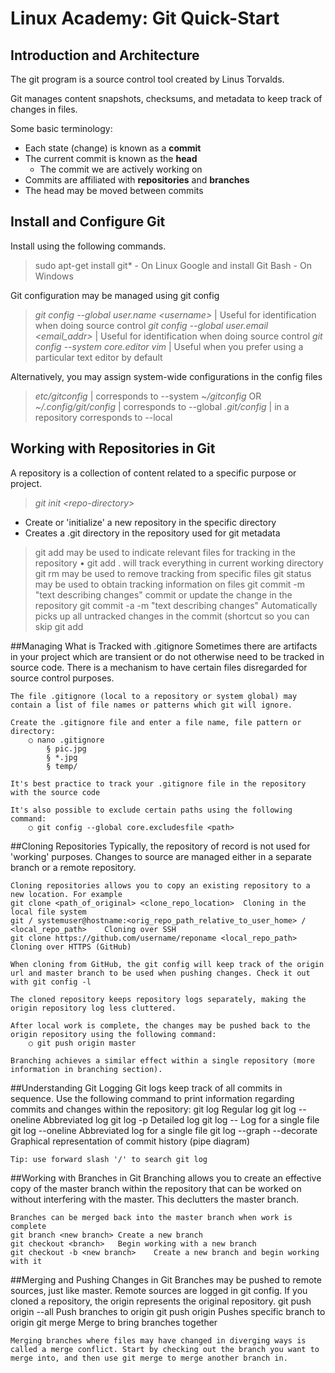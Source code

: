 # Linux Academy: Git Quick-Start

## Introduction and Architecture
The git program is a source control tool created by Linus Torvalds.
	
Git manages content snapshots, checksums, and metadata to keep track of changes in files.
	
Some basic terminology:
- Each state (change) is known as a **commit**
- The current commit is known as the **head** 
	- The commit we are actively working on
- Commits are affiliated with **repositories** and **branches**
- The head may be moved between commits
	
	


## Install and Configure Git
Install using the following commands.
>sudo apt-get install git*	- On Linux
Google and install Git Bash -	On Windows

Git configuration may be managed using git config
> *git config --global user.name \<username>*	| Useful for identification when doing source control
*git config --global user.email <email_addr>* |	Useful for identification when doing source control
*git config --system core.editor vim* | Useful when you prefer using a particular text editor by default

Alternatively, you may assign system-wide configurations in the config files
>*etc/gitconfig* | corresponds to --system
*~/gitconfig* OR *~/.config/git/config* | corresponds to --global
*.git/config* | in a repository corresponds to --local


## Working with Repositories in Git
A repository is a collection of content related to a specific purpose or project.
>*git init \<repo-directory>* 
- Create or 'initialize' a new repository in the specific directory
- Creates a .git directory in the repository used for git metadata


>git add <filename>	 may be used to indicate relevant files for tracking in the repository
	        • git add . will track everything in current working directory
git rm <filename>	 may be used to remove tracking from specific files
git status	 may be used to obtain tracking information on files
git commit -m "text describing changes"	  commit or update the change in the repository
git commit -a -m "text describing changes"	Automatically picks up all untracked changes in the commit (shortcut so you can skip git add <filename>


##Managing What is Tracked with .gitignore
	Sometimes there are artifacts in your project which are transient or do not otherwise need to be tracked in source code. There is a mechanism to have certain files disregarded for source control purposes.
	
	The file .gitignore (local to a repository or system global) may contain a list of file names or patterns which git will ignore.
	
	Create the .gitignore file and enter a file name, file pattern or directory:
		○ nano .gitignore
			§ pic.jpg
			§ *.jpg
			§ temp/
	
	It's best practice to track your .gitignore file in the repository with the source code
	
	It's also possible to exclude certain paths using the following command:
		○ git config --global core.excludesfile <path>


##Cloning Repositories
	Typically, the repository of record is not used for 'working' purposes. Changes to source are managed either in a separate branch or a remote repository.
	
	Cloning repositories allows you to copy an existing repository to a new location. For example
	git clone <path_of_original> <clone_repo_location>	Cloning in the local file system
	git / systemuser@hostname:<orig_repo_path_relative_to_user_home> / <local_repo_path>	Cloning over SSH
	git clone https://github.com/username/reponame <local_repo_path>	Cloning over HTTPS (GitHub)
	
	When cloning from GitHub, the git config will keep track of the origin url and master branch to be used when pushing changes. Check it out with git config -l
	
	The cloned repository keeps repository logs separately, making the origin repository log less cluttered.
	
	After local work is complete, the changes may be pushed back to the origin repository using the following command:
		○ git push origin master
	
	Branching achieves a similar effect within a single repository (more information in branching section).


##Understanding Git Logging
	Git logs keep track of all commits in sequence. Use the following command to print information regarding commits and changes within the repository:
	git log	Regular log
	git log --oneline	Abbreviated log
	git log -p	Detailed log
	git log -- <filename>	Log for a single file
	git log --oneline <filename>	Abbreviated log for a single file
	git log --graph --decorate	Graphical representation of commit history (pipe diagram)

	Tip: use forward slash '/' to search git log

##Working with Branches in Git
	Branching allows you to create an effective copy of the master branch within the repository that can be worked on without interfering with the master. This declutters the master branch.
	
	Branches can be merged back into the master branch when work is complete
	git branch <new branch>	Create a new branch
	git checkout <branch>	Begin working with a new branch
	git checkout -b <new branch>	Create a new branch and begin working with it


##Merging and Pushing Changes in Git
	Branches may be pushed to remote sources, just like master. Remote sources are logged in git config. If you cloned a repository, the origin represents the original repository.
	git push origin --all	Push branches to origin
	git push origin <branch>	Pushes specific branch to origin
	git merge <target branch>	Merge to bring branches together

	Merging branches where files may have changed in diverging ways is called a merge conflict. Start by checking out the branch you want to merge into, and then use git merge to merge another branch in.
<!--stackedit_data:
eyJoaXN0b3J5IjpbLTExOTU0OTI0NTRdfQ==
-->